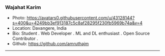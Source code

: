 ### Wajahat Karim
- Photo: https://avatars0.githubusercontent.com/u/43128144?s=400&u=4249bb3ef913187c5c8af28295f230fb5969b74a&v=4
- Location: Davangere, India
- Bio: Student . Web Developer . ML and DL enthusiast . Open Source Contributor . 
- Github: https://github.com/amruthajm
***

